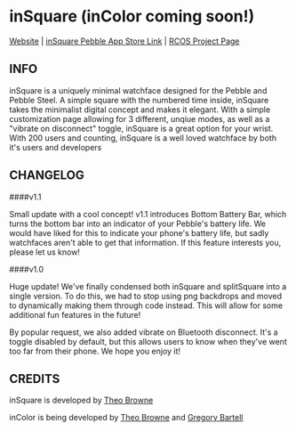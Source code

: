 inSquare (inColor coming soon!)
==============
[Website](http://inSquare.Theo.website) | [inSquare Pebble App Store Link](https://apps.getpebble.com/applications/54d9664963eb418376000045) | [RCOS Project Page](http://rcos.rpi.edu/projects/insquare/)


INFO
------------
inSquare is a uniquely minimal watchface designed for the Pebble and Pebble Steel. A simple square with the numbered time inside, inSquare takes the minimalist digital concept and makes it elegant. With a simple customization page allowing for 3 different, unqiue modes, as well as a "vibrate on disconnect" toggle, inSquare is a great option for your wrist. With 200 users and counting, inSquare is a well loved watchface by both it's users and developers


CHANGELOG
------------

####v1.1

Small update with a cool concept! v1.1 introduces Bottom Battery Bar, which turns the bottom bar into an indicator of your Pebble's battery life. We would have liked for this to indicate your phone's battery life, but sadly watchfaces aren't able to get that information. If this feature interests you, please let us know!


####v1.0

Huge update! We've finally condensed both inSquare and splitSquare into a single version. To do this, we had to stop using png backdrops and moved to dynamically making them through code instead. This will allow for some additional fun features in the future!

By popular request, we also added vibrate on Bluetooth disconnect. It's a toggle disabled by default, but this allows users to know when they've went too far from their phone. We hope you enjoy it!

CREDITS
------------
inSquare is developed by [Theo Browne](http://TheoBrowne.com)

inColor is being developed by [Theo Browne](http://TheoBrowne.com) and [Gregory Bartell](http://gregorybartell.com)